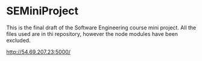 # SEMiniProject

This is the final draft of the Software Engineering course mini project.
All the files used are in thi repository, however the node modules have been excluded.

http://54.69.207.23:5000/
